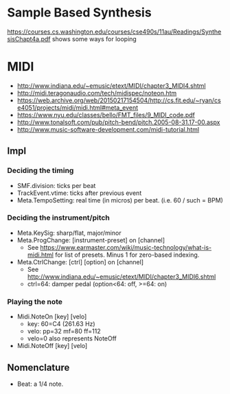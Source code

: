 # Sample Based Synthesis

https://courses.cs.washington.edu/courses/cse490s/11au/Readings/SynthesisChapt4a.pdf
shows some ways for looping

# MIDI

- http://www.indiana.edu/~emusic/etext/MIDI/chapter3_MIDI4.shtml
- http://midi.teragonaudio.com/tech/midispec/noteon.htm
- https://web.archive.org/web/20150217154504/http://cs.fit.edu/~ryan/cse4051/projects/midi/midi.html#meta_event
- https://www.nyu.edu/classes/bello/FMT_files/9_MIDI_code.pdf
- http://www.tonalsoft.com/pub/pitch-bend/pitch.2005-08-31.17-00.aspx
- http://www.music-software-development.com/midi-tutorial.html

## Impl

### Deciding the timing

- SMF.division: ticks per beat
- TrackEvent.vtime: ticks after previous event
- Meta.TempoSetting: real time (in micros) per beat. (i.e. 60 / such = BPM)

### Deciding the instrument/pitch

- Meta.KeySig: sharp/flat, major/minor
- Meta.ProgChange: [instrument-preset] on [channel]
  + See https://www.earmaster.com/wiki/music-technology/what-is-midi.html
    for list of presets. Minus 1 for zero-based indexing.
- Meta.CtrlChange: [ctrl] [option] on [channel]
  + See http://www.indiana.edu/~emusic/etext/MIDI/chapter3_MIDI6.shtml
  + ctrl=64: damper pedal (option<64: off, >=64: on)

### Playing the note

- Midi.NoteOn [key] [velo]
  + key: 60=C4 (261.63 Hz)
  + velo: pp=32 mf=80 ff=112
  + velo=0 also represents NoteOff
- Midi.NoteOff [key] [velo]

## Nomenclature

- Beat: a 1/4 note.
